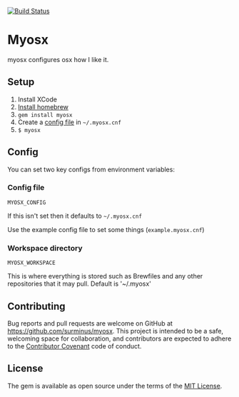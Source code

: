 [![Build Status](https://travis-ci.org/surminus/myosx.svg?branch=master)](https://travis-ci.org/surminus/myosx)

# Myosx

myosx configures osx how I like it.

## Setup

1. Install XCode
2. [Install homebrew](http://brew.sh/)
3. `gem install myosx`
4. Create a [config file](https://github.com/surminus/myosx/blob/master/example.myosx.cnf) in `~/.myosx.cnf`
5. `$ myosx`


## Config

You can set two key configs from environment variables:

### Config file

`MYOSX_CONFIG`

If this isn't set then it defaults to `~/.myosx.cnf`

Use the example config file to set some things (`example.myosx.cnf`)

### Workspace directory

`MYOSX_WORKSPACE`

This is where everything is stored such as Brewfiles and any other repositories
that it may pull. Default is '~/.myosx'


## Contributing

Bug reports and pull requests are welcome on GitHub at https://github.com/surminus/myosx. This project is intended to be a safe, welcoming space for collaboration, and contributors are expected to adhere to the [Contributor Covenant](http://contributor-covenant.org) code of conduct.


## License

The gem is available as open source under the terms of the [MIT License](http://opensource.org/licenses/MIT).

